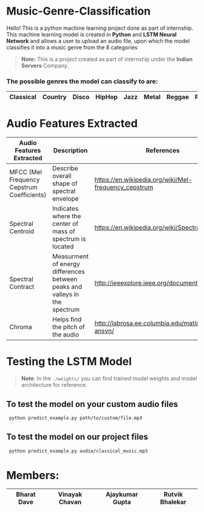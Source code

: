 # Music-Genre-Classification

Hello! This is a python machine learning project done as part of internship. This machine learning model is created in **Python** and **LSTM Neural Network** and allows a user to upload an audio file, upon which the model classifies it into a music genre from the 8 categories

> **Note:** This is a project created as part of internship under the **Indian Servers** Company. 

### The possible genres the model can classify to are:

| Classical | Country | Disco | HipHop | Jazz | Metal | Reggae | Pop |
|-----------|---------|-------|--------|------|-------|--------|-----|


# Audio Features Extracted

| Audio Features Extracted                    | Description                                                                | References                                           |
|---------------------------------------------|----------------------------------------------------------------------------|------------------------------------------------------|
| MFCC (Mel Frequency Cepstrum Coefficients)  | Describe overall shape of spectral envelope                                | https://en.wikipedia.org/wiki/Mel-frequency_cepstrum |
| Spectral Centroid                           | Indicates where the center of mass of spectrum is located                  | https://en.wikipedia.org/wiki/Spectral_centroid      |
| Spectral Contract                           | Measurment of energy differences between peaks and valleys in the spectrum | http://ieeexplore.ieee.org/document/1035731/         |
| Chroma                                      | Helps find the pitch of the audio                                          | http://labrosa.ee.columbia.edu/matlab/chroma-ansyn/  |


# Testing the LSTM Model
>**Note**:  In the `./weights/` you can find trained model weights and model architecture for reference.

 ## To test the model on your custom audio files
```bash
 python predict_example.py path/to/custom/file.mp3
```
 
 ## To test the model on our project files
```bash
 python predict_example.py audio/classical_music.mp3
```

# Members:
| Bharat Dave | Vinayak Chavan | Ajaykumar Gupta | Rutvik Bhalekar |
|-------------|----------------|-----------------|-----------------|
